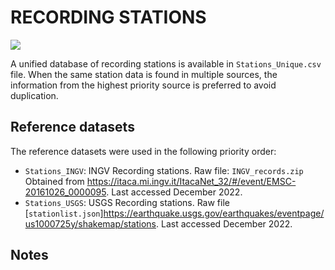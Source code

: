 # RECORDING STATIONS

![](recording_stations.png)

A unified database of recording stations is available in `Stations_Unique.csv` file.
When the same station data is found in multiple sources, the information from the highest priority source is preferred to avoid duplication.


## Reference datasets

The reference datasets were used in the following priority order:
- `Stations_INGV`: INGV Recording stations. Raw file: `INGV_records.zip` Obtained from https://itaca.mi.ingv.it/ItacaNet_32/#/event/EMSC-20161026_0000095. Last accessed December 2022.
- `Stations_USGS`: USGS Recording stations. Raw file [`stationlist.json`]https://earthquake.usgs.gov/earthquakes/eventpage/us1000725y/shakemap/stations. Last accessed December 2022.

## Notes
